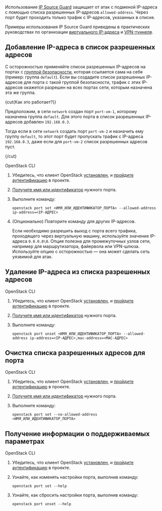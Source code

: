  Использование [IP Source Guard](/ru/networks/vnet/concepts/traffic-limiting#source_guard) защищает от атак с подменой IP-адреса с помощью списка разрешенных IP-адресов `allowed-address`. Через порт будет проходить только трафик с IP-адресов, указанных в списке.

Примеры использования IP Source Guard приведены в практических руководствах по организации [виртуального IP-адреса](/ru/networks/vnet/how-to-guides/vip-keepalived) и [VPN-туннеля](/ru/networks/vnet/how-to-guides/onpremise-connect/vpn-tunnel).

## Добавление IP-адреса в список разрешенных адресов

<warn>

 С осторожностью применяйте список разрешенных IP-адресов на портах с [группой безопасности](/ru/networks/vnet/concepts/traffic-limiting#secgroups), которая ссылается сама на себя (пример: группа `default`).  Если вы создадите список разрешенных IP-адресов для порта с такой группой безопасности, трафик с этих IP-адресов окажется разрешен на всех портах сети, которым назначена эта же группа.

{cut(Как это работает?)}

Предположим, в сети `network` создан порт `port-vm-1`, которому назначена группа `default`. Для этого порта в список разрешенных IP-адресов добавлен `192.168.0.3`.

Тогда если в сети `network` создать порт `port-vm-2` и назначить ему группу `default`, то этот порт будет пропускать трафик с IP-адреса `192.168.0.3`, даже если для `port-vm-2` список разрешенных адресов пуст.

{/cut}

</warn>

<tabs>
<tablist>
<tab>OpenStack CLI</tab>
</tablist>
<tabpanel>

1. Убедитесь, что клиент OpenStack [установлен](/ru/tools-for-using-services/cli/openstack-cli#1_ustanovite_klient_openstack), и [пройдите аутентификацию](/ru/tools-for-using-services/cli/openstack-cli#3_proydite_autentifikaciyu) в проекте.

1. [Получите имя или идентификатор](/ru/networks/vnet/instructions/ports#prosmotr_spiska_portov_i_informacii_o_nih) нужного порта.

1. Выполните команду:

   ```console
   openstack port set <ИМЯ_ИЛИ_ИДЕНТИФИКАТОР_ПОРТА> --allowed-address ip-address=<IP-АДРЕС>
   ```

1. (Опционально) Повторите команду для других IP-адресов.

   Если необходимо разрешить выход с порта всего трафика, проходящего через виртуальную машину, используйте значение IP-адреса `0.0.0.0\0`. Опция полезна для промежуточных узлов сети, например для маршрутизатора, файервола или VPN-шлюза. Используйте опцию с осторожностью — она может сделать сеть уязвимой для атак.

</tabpanel>
</tabs>

## Удаление IP-адреса из списка разрешенных адресов

<tabs>
<tablist>
<tab>OpenStack CLI</tab>
</tablist>
<tabpanel>

1. Убедитесь, что клиент OpenStack [установлен](/ru/tools-for-using-services/cli/openstack-cli#1_ustanovite_klient_openstack), и [пройдите аутентификацию](/ru/tools-for-using-services/cli/openstack-cli#3_proydite_autentifikaciyu) в проекте.

1. [Получите имя или идентификатор](/ru/networks/vnet/instructions/ports#prosmotr_spiska_portov_i_informacii_o_nih) нужного порта.

1. Выполните команду:

   ```console
   openstack port unset <ИМЯ_ИЛИ_ИДЕНТИФИКАТОР_ПОРТА> --allowed-address ip-address=<IP-АДРЕС>,mac-address=<MAC-АДРЕС>
   ```

</tabpanel>
</tabs>

## Очистка списка разрешенных адресов для порта

<tabs>
<tablist>
<tab>OpenStack CLI</tab>
</tablist>
<tabpanel>

1. Убедитесь, что клиент OpenStack [установлен](/ru/tools-for-using-services/cli/openstack-cli#1_ustanovite_klient_openstack), и [пройдите аутентификацию](/ru/tools-for-using-services/cli/openstack-cli#3_proydite_autentifikaciyu) в проекте.

1. [Получите имя или идентификатор](/ru/networks/vnet/instructions/ports#prosmotr_spiska_portov_i_informacii_o_nih) нужного порта.

1. Выполните команду:

   ```console
   openstack port set --no-allowed-address <ИМЯ_ИЛИ_ИДЕНТИФИКАТОР_ПОРТА>
   ```

</tabpanel>
</tabs>

## Получение информации о поддерживаемых параметрах

<tabs>
<tablist>
<tab>OpenStack CLI</tab>
</tablist>
<tabpanel>

1. Убедитесь, что клиент OpenStack [установлен](/ru/tools-for-using-services/cli/openstack-cli#1_ustanovite_klient_openstack), и [пройдите аутентификацию](/ru/tools-for-using-services/cli/openstack-cli#3_proydite_autentifikaciyu) в проекте.

2. Узнайте, как изменять настройки порта, выполнив команду:

   ```console
   openstack port set --help
   ```

3. Узнайте, как сбросить настройки порта, выполнив команду:

   ```console
   openstack port unset --help
   ```

</tabpanel>
</tabs>
